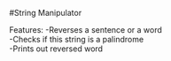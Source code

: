 #String Manipulator

Features:
-Reverses a sentence or a word  
-Checks if this string is a palindrome  
-Prints out reversed word  
